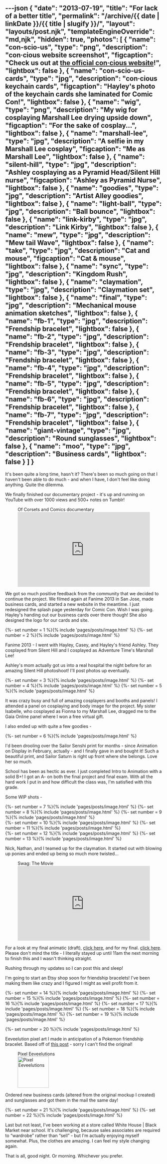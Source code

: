 ---json
{
	"date": "2013-07-19",
	"title": "For lack of a better title",
	"permalink": "/archive/{{ date | linkDate }}/{{ title | slugify }}/",
	"layout": "layouts/post.njk",
	"templateEngineOverride": "md,njk",
	"hidden": true,
	"photos": [
		{
			"name": "con-scio-us",
			"type": "png",
			"description": "con·cious website screenshot",
			"figcaption": "Check us out at <a href='http://con-scio.us/' target='_blank'>the official con&middot;cious website</a>!",
			"lightbox": false
		},
		{
			"name": "con-scio-us-cards",
			"type": "jpg",
			"description": "con·cious keychain cards",
			"figcaption": "Hayley's photo of the keychain cards she laminated for Comic Con!",
			"lightbox": false
		},
		{
			"name": "wig",
			"type": "png",
			"description": "My wig for cosplaying Marshall Lee drying upside down",
			"figcaption": "For the sake of cosplay...",
			"lightbox": false
		},
		{
			"name": "marshall-lee",
			"type": "jpg",
			"description": "A selfie in my Marshall Lee cosplay",
			"figcaption": "Me as Marshall Lee",
			"lightbox": false
		},
		{
			"name": "silent-hill",
			"type": "jpg",
			"description": "Ashley cosplaying as a Pyramid Head/Silent Hill nurse",
			"figcaption": "Ashley as Pyramid Nurse",
			"lightbox": false
		},
		{
			"name": "goodies",
			"type": "jpg",
			"description": "Artist Alley goodies",
			"lightbox": false
		},
		{
			"name": "light-ball",
			"type": "jpg",
			"description": "Ball bounce",
			"lightbox": false
		},
		{
			"name": "link-kirby",
			"type": "jpg",
			"description": "Link Kirby",
			"lightbox": false
		},
		{
			"name": "mew",
			"type": "jpg",
			"description": "Mew tail Wave",
			"lightbox": false
		},
		{
			"name": "take",
			"type": "jpg",
			"description": "Cat and mouse",
			"figcaption": "Cat &amp; mouse",
			"lightbox": false
		},
		{
			"name": "sync",
			"type": "jpg",
			"description": "Kingdom Rush",
			"lightbox": false
		},
		{
			"name": "claymation",
			"type": "jpg",
			"description": "Claymation set",
			"lightbox": false
		},
		{
			"name": "final",
			"type": "jpg",
			"description": "Mechanical mouse animation sketches",
			"lightbox": false
		},
		{
			"name": "fb-1",
			"type": "jpg",
			"description": "Frendship bracelet",
			"lightbox": false
		},
		{
			"name": "fb-2",
			"type": "jpg",
			"description": "Frendship bracelet",
			"lightbox": false
		},
		{
			"name": "fb-3",
			"type": "jpg",
			"description": "Frendship bracelet",
			"lightbox": false
		},
		{
			"name": "fb-4",
			"type": "jpg",
			"description": "Frendship bracelet",
			"lightbox": false
		},
		{
			"name": "fb-5",
			"type": "jpg",
			"description": "Frendship bracelet",
			"lightbox": false
		},
		{
			"name": "fb-6",
			"type": "jpg",
			"description": "Frendship bracelet",
			"lightbox": false
		},
		{
			"name": "fb-7",
			"type": "jpg",
			"description": "Frendship bracelet",
			"lightbox": false
		},
		{
			"name": "giant-vintage",
			"type": "jpg",
			"description": "Round sunglasses",
			"lightbox": false
		},
		{
			"name": "moo",
			"type": "jpg",
			"description": "Business cards",
			"lightbox": false
		}
	]
}
---

It's been quite a long time, hasn't it? There's been so much going on that I haven't been able to do much - and when I have, I don't feel like doing anything. Quite the dilemma.

We finally finished our documentary project - it's up and running on YouTube with over 1000 views and 500+ notes on Tumblr!

<!--more-->

<figure aria-labelledby="2013-07-19-video-caption">
	<figcaption id="2013-07-19-video-caption" aria-hidden="true">Of Corsets and Comics documentary</figcaption>
	<iframe style="aspect-ratio: 16 / 9; width: 100%; height: auto;" src="https://youtube.com/embed/ZibTVfRJWGI" width="800" height="450" frameborder="0" webkitAllowFullScreen mozallowfullscreen allowFullScreen></iframe>
</figure>

We got so much positive feedback from the community that we decided to continue the project. We filmed again at Fanime 2013 in San Jose, made business cards, and started a new website in the meantime. I just redesigned the splash page yesterday for Comic Con. Wish I was going. Hayley's handing out our business cards over there though! She also designed the logo for our cards and site.

<div class="row-double flex-start">
{%- set number = 1 %}{% include 'pages/posts/image.html' %}
{%- set number = 2 %}{% include 'pages/posts/image.html' %}
</div>

Fanime 2013 - I went with Hayley, Casey, and Hayley's friend Ashley. They cosplayed from Silent Hill and I cosplayed as Adventure Time's Marshall Lee!

Ashley's mom actually got us into a real hospital the night before for an amazing Silent Hill photoshoot! I'll post photos up eventually.

<div class="row-triple flex-start">
{%- set number = 3 %}{% include 'pages/posts/image.html' %}
{%- set number = 4 %}{% include 'pages/posts/image.html' %}
{%- set number = 5 %}{% include 'pages/posts/image.html' %}
</div>

It was crazy busy and full of amazing cosplayers and booths and panels! I attended a panel on cosplaying and body image for the project. My sister Isabelle, who cosplayed as Fionna to my Marshall Lee, dragged me to the Gaia Online panel where I won a free virtual gift.

I also ended up with quite a few goodies -

{%- set number = 6 %}{% include 'pages/posts/image.html' %}

I'd been drooling over the Sailor Senshi print for months - since Animation on Display in February, actually - and I finally gave in and bought it! Such a beautiful print, and Sailor Saturn is right up front where she belongs. Love her so much.

School has been as hectic as ever. I just completed Intro to Animation with a solid B+! I got an A- on both the final project and final exam. With all the hard work I put in and how difficult the class was, I'm satisfied with this grade.

Some WIP shots -

<div class="row-triple">
{%- set number = 7 %}{% include 'pages/posts/image.html' %}
{%- set number = 8 %}{% include 'pages/posts/image.html' %}
{%- set number = 9 %}{% include 'pages/posts/image.html' %}
</div>

<div class="row-double flex-start">
{%- set number = 10 %}{% include 'pages/posts/image.html' %}
{%- set number = 11 %}{% include 'pages/posts/image.html' %}
</div>

<div class="row-double flex-start">
{%- set number = 12 %}{% include 'pages/posts/image.html' %}
{%- set number = 13 %}{% include 'pages/posts/image.html' %}
</div>

Nick, Nathan, and I teamed up for the claymation. It started out with blowing up ponies and ended up being so much more twisted…

<figure aria-labelledby="2013-07-19-swag-caption">
	<figcaption id="2013-07-19-swag-caption" aria-hidden="true">Swag: The Movie</figcaption>
	<iframe style="aspect-ratio: 16 / 9; width: 100%; height: auto;" src="https://youtube.com/embed/esC3kLSeytI" width="800" height="450" frameborder="0" webkitAllowFullScreen mozallowfullscreen allowFullScreen></iframe>
</figure>

For a look at my final animatic (draft), [click here](https://www.dropbox.com/s/bh31cxdme2e8jli/Gabrielle_W_Animatic.mov), and for my final. [click here](https://www.facebook.com/504790226/videos/10153049199150227/). Please don't mind the title - I literally stayed up until 11am the next morning to finish this and I wasn't thinking straight.

Rushing through my updates so I can post this and sleep!

I'm going to start an Etsy shop soon for friendship bracelets! I've been making them like crazy and I figured I might as well profit from it.

<div class="row-triple flex-start no-figcaption">
{%- set number = 14 %}{% include 'pages/posts/image.html' %}
{%- set number = 15 %}{% include 'pages/posts/image.html' %}
{%- set number = 16 %}{% include 'pages/posts/image.html' %}
{%- set number = 17 %}{% include 'pages/posts/image.html' %}
{%- set number = 18 %}{% include 'pages/posts/image.html' %}
{%- set number = 19 %}{% include 'pages/posts/image.html' %}
</div>

{%- set number = 20 %}{% include 'pages/posts/image.html' %}

Eeveelution pixel art I made in anticipation of a Pokemon friendship bracelet. Based off of [this post](http://croxasworld.tumblr.com/post/23236722570/via-albinoosh) - sorry I can't find the original!

<figure aria-labelledby="2013-07-19-eeveelutions-caption">
	<figcaption id="2013-07-19-eeveelutions-caption" aria-hidden="true">Pixel Eeveelutions</figcaption>
	<picture>
		<img class="upscale" src="{% include 'pages/visual/eeveelutions.txt' %}" width="100" height="100" alt="Pixel Eeveelutions"/>
	</picture>
</figure>

Ordered new business cards (altered from the original mockup I created) and sunglasses and got them in the mail the same day!

<div class="row-double flex-start">
{%- set number = 21 %}{% include 'pages/posts/image.html' %}
{%- set number = 22 %}{% include 'pages/posts/image.html' %}
</div>

Last but not least, I've been working at a store called White House | Black Market near school. It's challenging, because sales associates are required to “wardrobe” rather than “sell” - but I'm actually enjoying myself somewhat. Plus, the clothes are amazing. I can feel my style changing again.

That is all, good night. Or morning. Whichever you prefer.